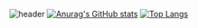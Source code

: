 ![header](https://capsule-render.vercel.app/api?type=waving&text=Welcome%20to%20My%20Github&color=gradient&height=200)
[![Anurag's GitHub stats](https://github-readme-stats.vercel.app/api?username=YangHeeChang)](https://github.com/YangHeeChang/github-readme-stats)
[![Top Langs](https://github-readme-stats.vercel.app/api/top-langs/?username=YangHeeChang)](https://github.com/anuraghazra/github-readme-stats)
